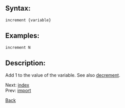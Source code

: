 ## Syntax:
`increment {variable}`

## Examples:
`increment N`

## Description:
Add 1 to the value of the variable. See also [decrement](decrement.md).

Next: [index](index.md)  
Prev: [import](import.md)

[Back](../../README.md)
